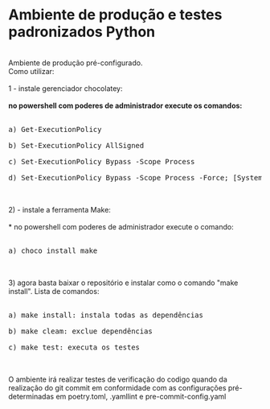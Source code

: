 # Ambiente de produção e testes padronizados Python
<br>
Ambiente de produção pré-configurado. <br>
Como utilizar:<br>
<br>
1 - instale gerenciador chocolatey:<br>
<br>
<b>no powershell com poderes de administrador execute os comandos:</b><br>
<br>
<pre>
a) Get-ExecutionPolicy<br>
b) Set-ExecutionPolicy AllSigned<br>
c) Set-ExecutionPolicy Bypass -Scope Process<br>
d) Set-ExecutionPolicy Bypass -Scope Process -Force; [System.Net.ServicePointManager]::SecurityProtocol = [System.Net.ServicePointManager]::SecurityProtocol -bor 3072; iex ((New-Object System.Net.WebClient).DownloadString('https://chocolatey.org/install.ps1'))<br>
</pre>
<br>
2) - instale a ferramenta Make:<br>
<br>
* no powershell com poderes de administrador execute o comando:<br>
<br>
<pre>
a) choco install make<br>
</pre>
<br>
3) agora basta baixar o repositório e instalar como o comando "make install". Lista de comandos:<br>
<br>
<pre>
a) make install: instala todas as dependências<br>
b) make cleam: exclue dependências<br>
c) make test: executa os testes<br>
</pre>
<br>
O ambiente irá realizar testes de verificação do codigo quando da realização do git commit em conformidade com as configurações pré-determinadas em poetry.toml, .yamllint e pre-commit-config.yaml
